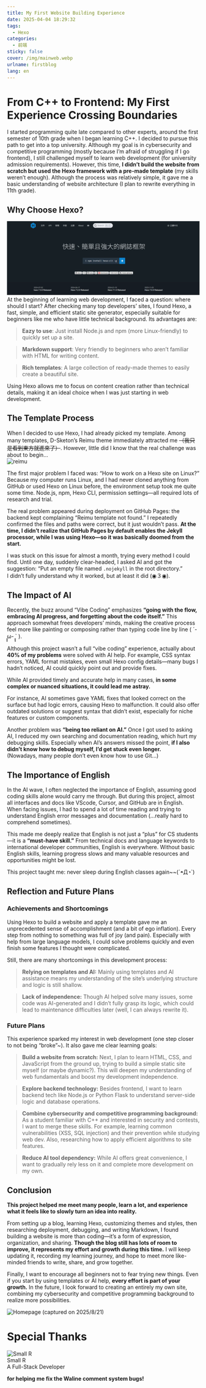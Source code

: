 ```yaml
---
title: My First Website Building Experience
date: 2025-04-04 18:29:32
tags: 
  - Hexo
categories:
  - 前端
sticky: false
cover: /img/mainweb.webp
urlname: firstblog
lang: en
---
```


# From C++ to Frontend: My First Experience Crossing Boundaries

I started programming quite late compared to other experts, around the first semester of 10th grade when I began learning C++. I decided to pursue this path to get into a top university. Although my goal is in cybersecurity and competitive programming (mostly because I’m afraid of struggling if I go frontend), I still challenged myself to learn web development (for university admission requirements). However, this time, **I didn’t build the website from scratch but used the Hexo framework with a pre-made template** (my skills weren’t enough). Although the process was relatively simple, it gave me a basic understanding of website architecture (I plan to rewrite everything in 11th grade).

## Why Choose Hexo?
![hexo](/img/FB/hexo.webp) 
At the beginning of learning web development, I faced a question: where should I start? After checking many top developers’ sites, I found Hexo, a fast, simple, and efficient static site generator, especially suitable for beginners like me who have little technical background. Its advantages are:  
> **Eazy to use**: Just install Node.js and npm (more Linux-friendly) to quickly set up a site.

> **Markdown support**: Very friendly to beginners who aren’t familiar with HTML for writing content.

> **Rich templates**: A large collection of ready-made themes to easily create a beautiful site.

Using Hexo allows me to focus on content creation rather than technical details, making it an ideal choice when I was just starting in web development.

## The Template Process

When I decided to use Hexo, I had already picked my template. Among many templates, D-Sketon’s Reimu theme immediately attracted me ~~（我只是看到東方就進來了）~~. However, little did I know that the real challenge was about to begin...  
![reimu](https://camo.githubusercontent.com/f64a6ac5d574730263df80812a6bb4c603a25a9563440b45c9cc37c1b228df65/68747470733a2f2f63646e2e6a7364656c6976722e6e65742f67682f442d536b65746f6e2f6865786f2d7468656d652d7265696d75406d61696e2f5f73637265656e73686f742f5265696d755f6461726b2e706e67)

The first major problem I faced was: “How to work on a Hexo site on Linux?”  
Because my computer runs Linux, and I had never cloned anything from GitHub or used Hexo on Linux before, the environment setup took me quite some time. Node.js, npm, Hexo CLI, permission settings—all required lots of research and trial.

The real problem appeared during deployment on GitHub Pages: the backend kept complaining “Reimu template not found.” I repeatedly confirmed the files and paths were correct, but it just wouldn’t pass. **At the time, I didn’t realize that GitHub Pages by default enables the Jekyll processor, while I was using Hexo—so it was basically doomed from the start.**

I was stuck on this issue for almost a month, trying every method I could find. Until one day, suddenly clear-headed, I asked AI and got the suggestion: “Put an empty file named `.nojekyll` in the root directory.”  
I didn’t fully understand why it worked, but at least it did (◉３◉).

## The Impact of AI

Recently, the buzz around “Vibe Coding” emphasizes **“going with the flow, embracing AI progress, and forgetting about the code itself.”** This approach somewhat frees developers’ minds, making the creative process feel more like painting or composing rather than typing code line by line ( ´- ̥̥̥ω- ̥̥̥` ).

Although this project wasn’t a full “vibe coding” experience, actually about **40% of my problems** were solved with AI help. For example, CSS syntax errors, YAML format mistakes, even small Hexo config details—many bugs I hadn’t noticed, AI could quickly point out and provide fixes.

While AI provided timely and accurate help in many cases, **in some complex or nuanced situations, it could lead me astray.**

For instance, AI sometimes gave YAML fixes that looked correct on the surface but had logic errors, causing Hexo to malfunction. It could also offer outdated solutions or suggest syntax that didn’t exist, especially for niche features or custom components.

Another problem was **“being too reliant on AI.”** Once I got used to asking AI, I reduced my own searching and documentation reading, which hurt my debugging skills. Especially when AI’s answers missed the point, **if I also didn’t know how to debug myself, I’d get stuck even longer.**  
(Nowadays, many people don’t even know how to use Git…)

## The Importance of English

In the AI wave, I often neglected the importance of English, assuming good coding skills alone would carry me through. But during this project, almost all interfaces and docs like VScode, Cursor, and GitHub are in English. When facing issues, I had to spend a lot of time reading and trying to understand English error messages and documentation (…really hard to comprehend sometimes).

This made me deeply realize that English is not just a “plus” for CS students—it is a **“must-have skill.”** From technical docs and language keywords to international developer communities, English is everywhere. Without basic English skills, learning progress slows and many valuable resources and opportunities might be lost.

This project taught me: never sleep during English classes again~~(´◓Д◔`)

## Reflection and Future Plans

### Achievements and Shortcomings

Using Hexo to build a website and apply a template gave me an unprecedented sense of accomplishment (and a bit of ego inflation). Every step from nothing to something was full of joy (and pain). Especially with help from large language models, I could solve problems quickly and even finish some features I thought were complicated.

Still, there are many shortcomings in this development process:

> **Relying on templates and AI:** Mainly using templates and AI assistance means my understanding of the site’s underlying structure and logic is still shallow.

> **Lack of independence:** Though AI helped solve many issues, some code was AI-generated and I didn’t fully grasp its logic, which could lead to maintenance difficulties later (well, I can always rewrite it).

### Future Plans

This experience sparked my interest in web development (one step closer to not being “broke”~). It also gave me clear learning goals:

> **Build a website from scratch:** Next, I plan to learn HTML, CSS, and JavaScript from the ground up, trying to build a simple static site myself (or maybe dynamic?). This will deepen my understanding of web fundamentals and boost my development independence.

> **Explore backend technology:** Besides frontend, I want to learn backend tech like Node.js or Python Flask to understand server-side logic and database operations.

> **Combine cybersecurity and competitive programming background:** As a student familiar with C++ and interested in security and contests, I want to merge these skills. For example, learning common vulnerabilities (XSS, SQL injection) and their prevention while studying web dev. Also, researching how to apply efficient algorithms to site features.

> **Reduce AI tool dependency:** While AI offers great convenience, I want to gradually rely less on it and complete more development on my own.

## Conclusion

**This project helped me meet many people, learn a lot, and experience what it feels like to slowly turn an idea into reality.**

From setting up a blog, learning Hexo, customizing themes and styles, then researching deployment, debugging, and writing Markdown, I found building a website is more than coding—it’s a form of expression, organization, and sharing. **Though the blog still has lots of room to improve, it represents my effort and growth during this time.** I will keep updating it, recording my learning journey, and hope to meet more like-minded friends to write, share, and grow together.

Finally, I want to encourage all beginners not to fear trying new things. Even if you start by using templates or AI help, **every effort is part of your growth.** In the future, I look forward to creating an entirely my own site, combining my cybersecurity and competitive programming background to realize more possibilities.

![Homepage](/img/FB/主頁)
(captured on 2025/8/21)

# Special Thanks
<div class="friend-item-wrap">
  <a href="https://smallr-portfolio.vercel.app/en" rel="external nofollow noopener noreferrer" target="_blank"></a>
    <div class="friend-icon-wrap">
      <div class="friend-icon">
        <img data-src="/img/smallR.webp" data-sizes="auto" alt="Small R" class="lazyautosizes lazyloaded" sizes="70px" src="/img/smallR.webp">
      </div>
    </div>
    <div class="friend-info-wrap">
      <div class="friend-name">Small R</div>
      <div class="friend-desc">A Full-Stack Developer</div>
    </div>
  </div>

**for helping me fix the Waline comment system bugs!**